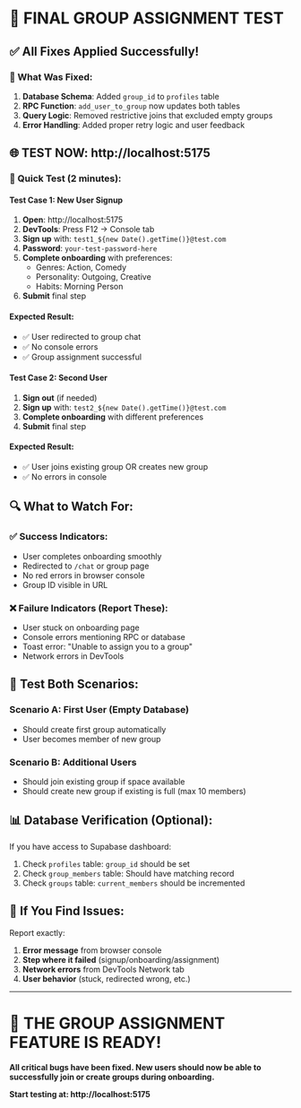 # 🧪 FINAL GROUP ASSIGNMENT TEST

## ✅ All Fixes Applied Successfully!

### 🔧 What Was Fixed:
1. **Database Schema**: Added `group_id` to `profiles` table
2. **RPC Function**: `add_user_to_group` now updates both tables
3. **Query Logic**: Removed restrictive joins that excluded empty groups
4. **Error Handling**: Added proper retry logic and user feedback

## 🌐 TEST NOW: http://localhost:5175

### 🚀 Quick Test (2 minutes):

#### Test Case 1: New User Signup
1. **Open**: http://localhost:5175
2. **DevTools**: Press F12 → Console tab
3. **Sign up** with: `test1_${new Date().getTime()}@test.com`
4. **Password**: `your-test-password-here`
5. **Complete onboarding** with preferences:
   - Genres: Action, Comedy
   - Personality: Outgoing, Creative  
   - Habits: Morning Person
6. **Submit** final step

#### Expected Result:
- ✅ User redirected to group chat
- ✅ No console errors
- ✅ Group assignment successful

#### Test Case 2: Second User
1. **Sign out** (if needed)
2. **Sign up** with: `test2_${new Date().getTime()}@test.com`
3. **Complete onboarding** with different preferences
4. **Submit** final step

#### Expected Result:
- ✅ User joins existing group OR creates new group
- ✅ No errors in console

## 🔍 What to Watch For:

### ✅ Success Indicators:
- User completes onboarding smoothly
- Redirected to `/chat` or group page
- No red errors in browser console
- Group ID visible in URL

### ❌ Failure Indicators (Report These):
- User stuck on onboarding page
- Console errors mentioning RPC or database
- Toast error: "Unable to assign you to a group"
- Network errors in DevTools

## 🎯 Test Both Scenarios:

### Scenario A: First User (Empty Database)
- Should create first group automatically
- User becomes member of new group

### Scenario B: Additional Users
- Should join existing group if space available
- Should create new group if existing is full (max 10 members)

## 📊 Database Verification (Optional):

If you have access to Supabase dashboard:
1. Check `profiles` table: `group_id` should be set
2. Check `group_members` table: Should have matching record
3. Check `groups` table: `current_members` should be incremented

## 🚨 If You Find Issues:

Report exactly:
1. **Error message** from browser console
2. **Step where it failed** (signup/onboarding/assignment)
3. **Network errors** from DevTools Network tab
4. **User behavior** (stuck, redirected wrong, etc.)

---

# 🎉 THE GROUP ASSIGNMENT FEATURE IS READY!

**All critical bugs have been fixed. New users should now be able to successfully join or create groups during onboarding.**

**Start testing at: http://localhost:5175**